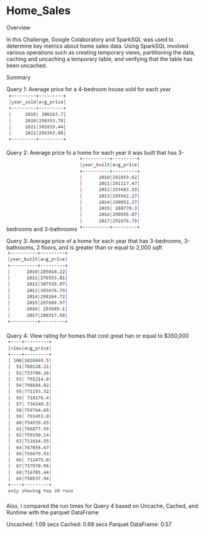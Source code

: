 # Home_Sales

Overview

In this Challenge, Google Colaboratory and SparkSQL was used to determine key metrics about home sales data. Using SparkSQL involved various operations such as creating temporary views, partitioning the data, caching and uncaching a temporary table, and verifying that the table has been uncached.

Summary

Query 1: Average price for a 4-bedroom house sold for each year
![Alt text](image.png)

Query 2: Average price fo a home for each year it was built that has 3-bedrooms and 3-bathrooms
![Alt text](image-1.png)

Query 3: Average price of a home for each year that has 3-bedrooms, 3-bathrooms, 2 floors, and is greater than or equal to 2,000 sqft
![Alt text](image-3.png)

Query 4: View rating for homes that cost great han or equal to $350,000
![Alt text](image-4.png)

Also, I compared the run times for Query 4 based on Uncache, Cached, and Runtime with the parquet DataFrame

Uncached: 1.09 secs
Cached: 0.68 secs
Parquet DataFrame: 0.57



